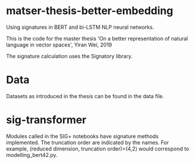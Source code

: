 # matser-thesis-better-embedding

Using signatures in BERT and bi-LSTM NLP neural networks.

This is the code for the master thesis 'On a better representation of natural language in vector spaces', Yiran Wei, 2019

The signature calculation uses the Signatory library. 

# Data

Datasets as introduced in the thesis can be found in the data file. 

# sig-transformer

Modules called in the SIG+ notebooks have signature methods implemented.
The truncation order are indicated by the names. For example, (reduced dimension, truncation order)=(4,2) would correspond to modelling_bert42.py.



